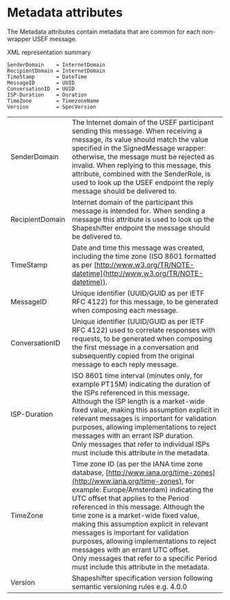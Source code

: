 <!--
SPDX-FileCopyrightText: 2020-2023 Contributors to the Shapeshifter project

SPDX-License-Identifier: Apache-2.0
-->

# Metadata attributes

The Metadata attributes contain metadata that are common for each non-wrapper USEF message.

XML representation summary

```
SenderDomain    = InternetDomain
RecipientDomain = InternetDomain
TimeStamp       = DateTime
MessageID       = UUID
ConversationID  = UUID
ISP-Duration    = Duration
TimeZone        = TimezoneName
Version         = SpecVersion
```

|                 |                                                                                                                                                                                                                                                                                                                                                                                                                                                                                                                                                           |
|-----------------|-----------------------------------------------------------------------------------------------------------------------------------------------------------------------------------------------------------------------------------------------------------------------------------------------------------------------------------------------------------------------------------------------------------------------------------------------------------------------------------------------------------------------------------------------------------|
| SenderDomain    | The Internet domain of the USEF participant sending this message. When receiving a message, its value should match the value specified in the SignedMessage wrapper: otherwise, the message must be rejected as invalid. When replying to this message, this attribute, combined with the SenderRole, is used to look up the USEF endpoint the reply message should be delivered to.                                                                                                                                                                      |
| RecipientDomain | Internet domain of the participant this message is intended for. When sending a message this attribute is used to look up the Shapeshifter endpoint the message should be delivered to.                                                                                                                                                                                                                                                                                                                                                                   |
| TimeStamp       | Date and time this message was created, including the time zone (ISO 8601 formatted as per [http://www.w3.org/TR/NOTE-datetime](http://www.w3.org/TR/NOTE-datetime)).                                                                                                                                                                                                                                                                                                                                                                                     |
| MessageID       | Unique identifier (UUID/GUID as per IETF RFC 4122) for this message, to be generated when composing each message.                                                                                                                                                                                                                                                                                                                                                                                                                                         |
| ConversationID  | Unique identifier (UUID/GUID as per IETF RFC 4122) used to correlate responses with requests, to be generated when composing the first message in a conversation and subsequently copied from the original message to each reply message.                                                                                                                                                                                                                                                                                                                 |
| ISP-Duration    | ISO 8601 time interval (minutes only, for example PT15M) indicating the duration of the ISPs referenced in this message. Although the ISP length is a market-wide fixed value, making this assumption explicit in relevant messages is important for validation purposes, allowing implementations to reject messages with an errant ISP duration.</br>Only messages that refer to individual ISPs must include this attribute in the metadata.                                                                                                           |
| TimeZone        | Time zone ID (as per the IANA time zone database, [http://www.iana.org/time-zones](http://www.iana.org/time-zones), for example: Europe/Amsterdam) indicating the UTC offset that applies to the Period referenced in this message. Although the time zone is a market-wide fixed value, making this assumption explicit in relevant messages is important for validation purposes, allowing implementations to reject messages with an errant UTC offset.</br>Only messages that refer to a specific Period must include this attribute in the metadata. |
| Version         | Shapeshifter specification version following semantic versioning rules e.g. 4.0.0                                                                                                                                                                                                                                                                                                                                                                                                                                                                         |
